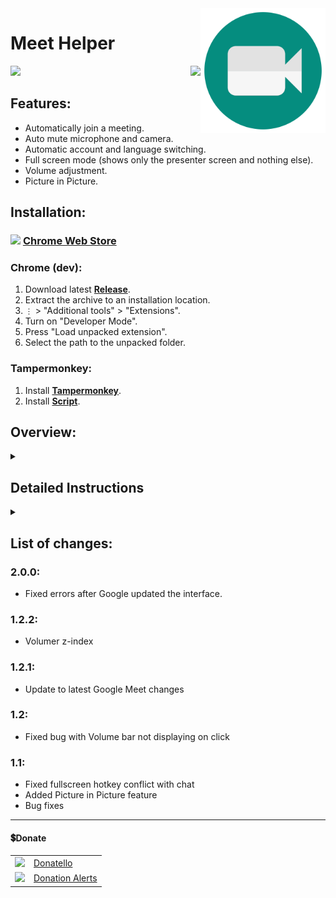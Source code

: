 <img src="github/images/icon.svg" width="200px" align="right">

# Meet Helper

<p align="right">
    <img align="left" src="https://shields.io/badge/version-v2.0.0-blue">
    <a href="#donate"><img src="https://shields.io/badge/💲-Support_the_Project-2ea043"></a>
</p>

## Features:
  * Automatically join a meeting.
  * Auto mute microphone and camera.
  * Automatic account and language switching.
  * Full screen mode (shows only the presenter screen and nothing else).
  * Volume adjustment.
  * Picture in Picture.

## Installation:

### <img width="18px" src="https://www.svgrepo.com/show/452180/chrome.svg"> [Chrome Web Store](https://chrome.google.com/webstore/detail/meet-helper/galifmjgghepcemfgfmjofdhnbkmbage)

### Chrome (dev):
  1. Download latest **[Release](https://github.com/SuperZombi/Google-Meet-Helper/releases)**.
  2. Extract the archive to an installation location.
  3. ```⋮``` > "Additional tools" > "Extensions".
  4. Turn on "Developer Mode".
  5. Press "Load unpacked extension".
  6. Select the path to the unpacked folder.

### Tampermonkey:
  1. Install **[Tampermonkey](https://www.tampermonkey.net/)**.
  2. Install **[Script](https://raw.githubusercontent.com/SuperZombi/Google-Meet-Helper/main/meet.user.js)**.


## Overview:
<details>
  <summary></summary>
  <img src="github/images/overview/view1.png" width="800px">
  <img src="github/images/overview/view2.png" width="800px">
</details>

## Detailed Instructions
<details>
  <summary></summary>
    
   ### Install
   <details>
   <summary></summary>
   
   #### Chrome
   <details>
   <summary></summary>
     <img src="github/images/install/chrome/1.png" width="800px">
     <img src="github/images/install/chrome/2.png" width="800px">
     <img src="github/images/install/chrome/3.png" width="800px">
     <img src="github/images/install/chrome/4.png">
     <img src="github/images/install/chrome/5.png">
     <img src="github/images/install/chrome/6.png" width="800px">
     <img src="github/images/install/chrome/7.png" width="800px">
     <img src="github/images/install/chrome/8.png">
   </details>
        
   #### Tampermonkey
   <details>
   <summary></summary>
     <img src="github/images/install/monk/monk1.png" width="800px">
     <img src="github/images/install/monk/monk2.png" width="800px">
   </details>
  </details>
  
  <hr>
  
   ### Open Settings
   <details>
   <summary></summary>
   
   #### Chrome
   <details>
   <summary></summary>
     <img src="github/images/open_settings/chrome1.png" width="800px">
   </details>
        
   #### Tampermonkey
   <details>
   <summary></summary>
     <img src="github/images/open_settings/monk1.png" width="800px">
     <img src="github/images/open_settings/monk2.png">
   </details>
  </details>  
</details>


## List of changes:

  ### 2.0.0:
   * Fixed errors after Google updated the interface.

  ### 1.2.2:
   * Volumer z-index

  ### 1.2.1:
   * Update to latest Google Meet changes

  ### 1.2:
   * Fixed bug with Volume bar not displaying on click

  ### 1.1:
   * Fixed fullscreen hotkey conflict with chat
   * Added Picture in Picture feature
   * Bug fixes

<hr>

#### 💲Donate

<table>
  <tr>
    <td>
       <img width="18px" src="https://www.google.com/s2/favicons?domain=https://donatello.to&sz=256">
    </td>
    <td>
      <a href="https://donatello.to/super_zombi">Donatello</a>
    </td>
  </tr>
  <tr>
    <td>
       <img width="18px" src="https://www.google.com/s2/favicons?domain=https://www.donationalerts.com&sz=256">
    </td>
    <td>
      <a href="https://www.donationalerts.com/r/super_zombi">Donation Alerts</a>
    </td>
  </tr>
</table>
